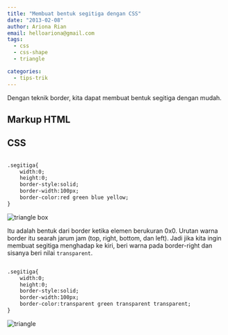 ```yaml
---
title: "Membuat bentuk segitiga dengan CSS"
date: "2013-02-08"
author: Ariona Rian
email: helloariona@gmail.com
tags: 
  - css
  - css-shape
  - triangle

categories: 
  - tips-trik
---
```


Dengan teknik border, kita dapat membuat bentuk segitiga dengan mudah.

## Markup HTML

## CSS

```html

.segitiga{
    width:0;
    height:0;
    border-style:solid;
    border-width:100px;
    border-color:red green blue yellow;
}
```

![triangle box](/assets/img/tiranglebox.gif)

Itu adalah bentuk dari border ketika elemen berukuran 0x0. Urutan warna border itu searah jarum jam (top, right, bottom, dan left). Jadi jika kita ingin membuat segitiga menghadap ke kiri, beri warna pada border-right dan sisanya beri nilai `transparent`.

```html

.segitiga{
    width:0;
    height:0;
    border-style:solid;
    border-width:100px;
    border-color:transparent green transparent transparent;
}
```

![triangle](/assets/img/triangle.gif)
